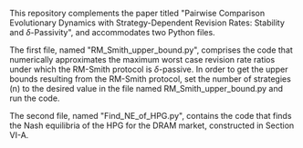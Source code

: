 This repository complements the paper titled "Pairwise Comparison Evolutionary Dynamics with Strategy-Dependent Revision Rates: Stability and $\delta$-Passivity", and accommodates two Python files. 

The first file, named "RM_Smith_upper_bound.py", comprises the code that numerically approximates the maximum worst case revision rate ratios under which the RM-Smith protocol is $\delta$-passive. In order to get the upper bounds resulting from the RM-Smith protocol, set the number of strategies (n) to the desired value in the file named RM_Smith_upper_bound.py and run the code.

The second file, named "Find_NE_of_HPG.py", contains the code that finds the Nash equilibria of the HPG for the DRAM market, constructed in Section VI-A.
